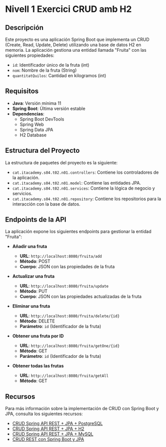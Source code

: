 # Nivell 1 Exercici CRUD amb H2

## Descripción

Este proyecto es una aplicación Spring Boot que implementa un CRUD (Create, Read, Update, Delete) utilizando una base de datos H2 en memoria. La aplicación gestiona una entidad llamada "Fruita" con las siguientes propiedades:

- `id`: Identificador único de la fruta (int)
- `nom`: Nombre de la fruta (String)
- `quantitatQuilos`: Cantidad en kilogramos (int)

## Requisitos

- **Java**: Versión mínima 11
- **Spring Boot**: Última versión estable
- **Dependencias**:
  - Spring Boot DevTools
  - Spring Web
  - Spring Data JPA
  - H2 Database

## Estructura del Proyecto

La estructura de paquetes del proyecto es la siguiente:

- `cat.itacademy.s04.t02.n01.controllers`: Contiene los controladores de la aplicación.
- `cat.itacademy.s04.t02.n01.model`: Contiene las entidades JPA.
- `cat.itacademy.s04.t02.n01.services`: Contiene la lógica de negocio y servicios.
- `cat.itacademy.s04.t02.n01.repository`: Contiene los repositorios para la interacción con la base de datos.

## Endpoints de la API

La aplicación expone los siguientes endpoints para gestionar la entidad "Fruita":

- **Añadir una fruta**
  - **URL**: `http://localhost:8080/fruita/add`
  - **Método**: POST
  - **Cuerpo**: JSON con las propiedades de la fruta

- **Actualizar una fruta**
  - **URL**: `http://localhost:8080/fruita/update`
  - **Método**: PUT
  - **Cuerpo**: JSON con las propiedades actualizadas de la fruta

- **Eliminar una fruta**
  - **URL**: `http://localhost:8080/fruita/delete/{id}`
  - **Método**: DELETE
  - **Parámetro**: `id` (Identificador de la fruta)

- **Obtener una fruta por ID**
  - **URL**: `http://localhost:8080/fruita/getOne/{id}`
  - **Método**: GET
  - **Parámetro**: `id` (Identificador de la fruta)

- **Obtener todas las frutas**
  - **URL**: `http://localhost:8080/fruita/getAll`
  - **Método**: GET

## Recursos

Para más información sobre la implementación de CRUD con Spring Boot y JPA, consulta los siguientes recursos:

- [CRUD Spring API REST + JPA + PostgreSQL](https://www.bezkoder.com/spring-boot-jpa-crud-rest-api/)
- [CRUD Spring API REST + JPA + H2](https://www.bezkoder.com/spring-boot-jpa-h2-example/)
- [CRUD Spring API REST + JPA + MySQL](https://amoelcodigo.com/crud-java-sprig-mysql/)
- [CRUD REST con Spring Boot y JPA](https://javadesde0.com/crud-rest-con-spring-boot-y-jpa/)

